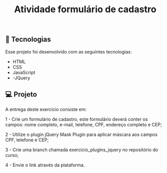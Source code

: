 <h1 align="center">Atividade formulário de cadastro</h1>
<br>

## 🚀 Tecnologias

Esse projeto foi desenvolvido com as seguintes tecnologias:


- HTML
- CSS 
- JavaScript
- -JQuery

## 💻 Projeto

A entrega deste exercício consiste em:

<p>1 - Crie um formulário de cadastro, este formulário deverá conter os campos: nome completo, e-mail, telefone, CPF, endereço completo e CEP;</p>
<p>2 - Utilize o plugin jQuery Mask Plugin para aplicar máscara aos campos CPF, telefone e CEP;</p>
<p>3 - Crie uma branch chamada exercicio_plugins_jquery no repositório do curso;</p>
<p>4 - Envie o link através da plataforma.</p>
